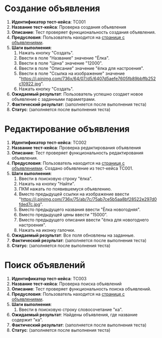 # Создание объявления
1. **Идентификатор тест-кейса**: TC001 
2. **Название тест-кейса**: Проверка создания объявления
3. **Описание**: Тест проверяет функциональность создания объявления.
4. **Предусловия**: Пользователь находится на [странице с объявлениями](http://tech-avito-intern.jumpingcrab.com/advertisements/).
5. **Шаги выполнения**:
   1. Нажать кнопку "Создать".
   2. Ввести в поле "Название" значение "Ёлка".
   3. Ввести в поле "Цена" значение "12000".
   4. Ввести в поле "Описание" значение "ёлка для настроения".
   5. Ввести в поле "Ссылка на изображение" значение "https://i.pinimg.com/736x/64/07/d5/6407d5aefe7605fb89bbffb252c10922.jpg".
   6. Нажать кнопку "Создать".
6. **Ожидаемый результат**: Пользователь успешно создает новое объявление с заданными параметрами.
7. **Фактический результат**: (заполняется после выполнения теста)
8. **Статус**: (заполняется после выполнения теста)
# Редактирование объявления
1. **Идентификатор тест-кейса**: TC002
2. **Название тест-кейса**: Проверка редактирования объявления
3. **Описание**: Тест проверяет функциональность редактирования объявления.
4. **Предусловия**: Пользователь находится на [странице с объявлениями](http://tech-avito-intern.jumpingcrab.com/advertisements/). Создано объявление из тест-кейса TC001.
5. **Шаги выполнения**:
    1. Ввести в поисковую строку "ёлка".
    2. Нажать на кнопку "Найти". 
    3. ПКМ нажать по появившемуся объявлению.
    4. Вместо предыдущей ссылки на изображение ввести "https://i.pinimg.com/736x/75/ab/7c/75ab7ce5b5aa8bf28522e297d0fded7c.jpg".
    5. Вместо предыдущего названия ввести "Ёлка новогодняя". 
    6. Вместо предыдущей цены ввести "15000".
    7. Вместо предыдущего описания ввести "ёлка для новогоднего настроения".
    8. Нажать на иконку галочки.
6. **Ожидаемый результат**: Все поля обновлены на заданные.
7. **Фактический результат**: (заполняется после выполнения теста)
8. **Статус**: (заполняется после выполнения теста)
# Поиск объявлений
1. **Идентификатор тест-кейса**: TC003
2. **Название тест-кейса**: Проверка поиска объявлений
3. **Описание**: Тест проверяет функциональность поиска объявлений.
4. **Предусловия**: Пользователь находится на [странице с объявлениями](http://tech-avito-intern.jumpingcrab.com/advertisements/).
5. **Шаги выполнения**:
    1. Ввести в поисковую строку словосочетание "ка".
6. **Ожидаемый результат**: Найдены объявления, где название содержит "ка".
7. **Фактический результат**: (заполняется после выполнения теста)
8. **Статус**: (заполняется после выполнения теста)